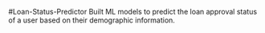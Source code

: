 #Loan-Status-Predictor
Built ML models to predict the loan approval status of a user based on their demographic information.
